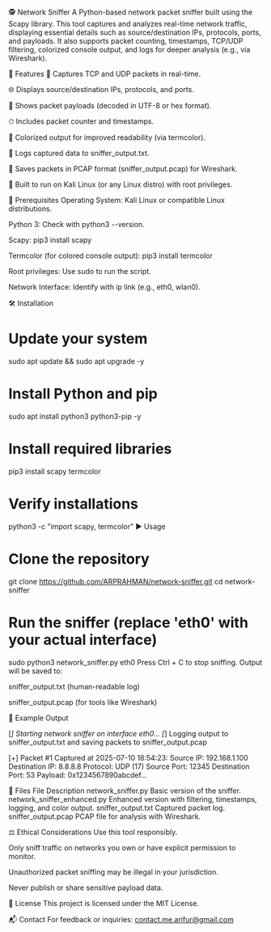 🕵️ Network Sniffer
A Python-based network packet sniffer built using the Scapy library. This tool captures and analyzes real-time network traffic, displaying essential details such as source/destination IPs, protocols, ports, and payloads. It also supports packet counting, timestamps, TCP/UDP filtering, colorized console output, and logs for deeper analysis (e.g., via Wireshark).

🚀 Features
📡 Captures TCP and UDP packets in real-time.

🌐 Displays source/destination IPs, protocols, and ports.

🧾 Shows packet payloads (decoded in UTF-8 or hex format).

⏱ Includes packet counter and timestamps.

🎨 Colorized output for improved readability (via termcolor).

📝 Logs captured data to sniffer_output.txt.

💾 Saves packets in PCAP format (sniffer_output.pcap) for Wireshark.

🐧 Built to run on Kali Linux (or any Linux distro) with root privileges.

🧰 Prerequisites
Operating System: Kali Linux or compatible Linux distributions.

Python 3: Check with python3 --version.

Scapy: pip3 install scapy

Termcolor (for colored console output): pip3 install termcolor

Root privileges: Use sudo to run the script.

Network Interface: Identify with ip link (e.g., eth0, wlan0).

🛠 Installation

# Update your system
sudo apt update && sudo apt upgrade -y

# Install Python and pip
sudo apt install python3 python3-pip -y

# Install required libraries
pip3 install scapy termcolor

# Verify installations
python3 -c "import scapy, termcolor"
▶️ Usage

# Clone the repository
git clone https://github.com/ARPRAHMAN/network-sniffer.git
cd network-sniffer

# Run the sniffer (replace 'eth0' with your actual interface)
sudo python3 network_sniffer.py eth0
Press Ctrl + C to stop sniffing. Output will be saved to:

sniffer_output.txt (human-readable log)

sniffer_output.pcap (for tools like Wireshark)

🧪 Example Output

[*] Starting network sniffer on interface eth0...
[*] Logging output to sniffer_output.txt and saving packets to sniffer_output.pcap

[+] Packet #1 Captured at 2025-07-10 18:54:23:
Source IP: 192.168.1.100
Destination IP: 8.8.8.8
Protocol: UDP (17)
Source Port: 12345
Destination Port: 53
Payload: 0x1234567890abcdef...

📁 Files
File	Description
network_sniffer.py	Basic version of the sniffer.
network_sniffer_enhanced.py	Enhanced version with filtering, timestamps, logging, and color output.
sniffer_output.txt	Captured packet log.
sniffer_output.pcap	PCAP file for analysis with Wireshark.

⚖️ Ethical Considerations
Use this tool responsibly.

Only sniff traffic on networks you own or have explicit permission to monitor.

Unauthorized packet sniffing may be illegal in your jurisdiction.

Never publish or share sensitive payload data.

📄 License
This project is licensed under the MIT License.



📬 Contact
For feedback or inquiries:
contact.me.arifur@gmail.com

